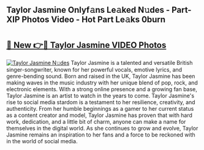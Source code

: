 ## Taylor Jasmine Onlyf𝚊ns Le𝚊ked N𝚞des - Part-XIP Photos Video - Hot Part Le𝚊ks 0burn

# <h2><a href="http://ab65884.deff.icu/?id=Taylor+Jasmine">🔗 New 👉🔴 Taylor Jasmine VIDEO Photos</a></h2>

[![Taylor Jasmine N𝚞des](https://i.imgur.com/rIISA9y.gif)](http://ab65884.deff.icu/?id=Taylor+Jasmine)
Taylor Jasmine is a talented and versatile British singer-songwriter, known for her powerful vocals, emotive lyrics, and genre-bending sound. Born and raised in the UK, Taylor Jasmine has been making waves in the music industry with her unique blend of pop, rock, and electronic elements. With a strong online presence and a growing fan base, Taylor Jasmine is an artist to watch in the years to come. Taylor Jasmine's rise to social media stardom is a testament to her resilience, creativity, and authenticity. From her humble beginnings as a gamer to her current status as a content creator and model, Taylor Jasmine has proven that with hard work, dedication, and a little bit of charm, anyone can make a name for themselves in the digital world. As she continues to grow and evolve, Taylor Jasmine remains an inspiration to her fans and a force to be reckoned with in the world of social media.
